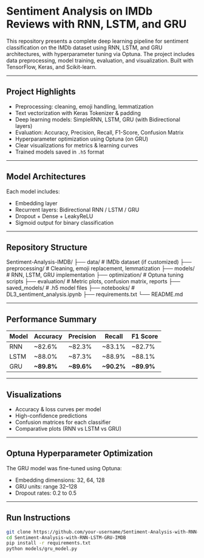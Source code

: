 # Sentiment Analysis on IMDb Reviews with RNN, LSTM, and GRU

This repository presents a complete deep learning pipeline for sentiment classification on the IMDb dataset using RNN, LSTM, and GRU architectures, with hyperparameter tuning via Optuna. The project includes data preprocessing, model training, evaluation, and visualization. Built with TensorFlow, Keras, and Scikit-learn.

---

##  Project Highlights

- Preprocessing: cleaning, emoji handling, lemmatization  
- Text vectorization with Keras Tokenizer & padding  
- Deep learning models: SimpleRNN, LSTM, GRU (with Bidirectional layers)  
- Evaluation: Accuracy, Precision, Recall, F1-Score, Confusion Matrix  
- Hyperparameter optimization using Optuna (on GRU)  
- Clear visualizations for metrics & learning curves  
- Trained models saved in `.h5` format  

---

##  Model Architectures

Each model includes:
- Embedding layer  
- Recurrent layers: Bidirectional RNN / LSTM / GRU  
- Dropout + Dense + LeakyReLU  
- Sigmoid output for binary classification  

---

##  Repository Structure

Sentiment-Analysis-IMDB/
├── data/ # IMDb dataset (if customized)
├── preprocessing/ # Cleaning, emoji replacement, lemmatization
├── models/ # RNN, LSTM, GRU implementation
├── optimization/ # Optuna tuning scripts
├── evaluation/ # Metric plots, confusion matrix, reports
├── saved_models/ # .h5 model files
├── notebooks/ # DL3_sentiment_analysis.ipynb
├── requirements.txt
└── README.md




---

##  Performance Summary

| Model  | Accuracy | Precision | Recall | F1 Score |
|--------|----------|-----------|--------|----------|
| RNN    | ~82.6%   | ~82.3%    | ~83.1% | ~82.7%   |
| LSTM   | ~88.0%   | ~87.3%    | ~88.9% | ~88.1%   |
| GRU    | **~89.8%** | **~89.6%** | **~90.2%** | **~89.9%** |

---

##  Visualizations

- Accuracy & loss curves per model  
- High-confidence predictions  
- Confusion matrices for each classifier  
- Comparative plots (RNN vs LSTM vs GRU)  

---

##  Optuna Hyperparameter Optimization

The GRU model was fine-tuned using Optuna:
- Embedding dimensions: 32, 64, 128  
- GRU units: range 32–128  
- Dropout rates: 0.2 to 0.5  

---

##  Run Instructions

```bash
git clone https://github.com/your-username/Sentiment-Analysis-with-RNN-LSTM-GRU-IMDB.git
cd Sentiment-Analysis-with-RNN-LSTM-GRU-IMDB
pip install -r requirements.txt
python models/gru_model.py

